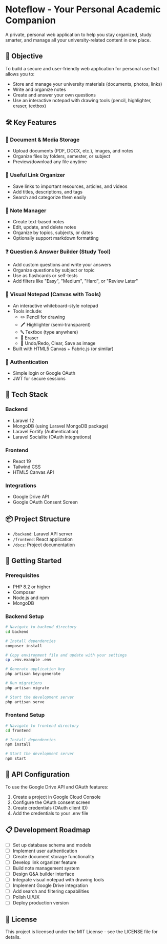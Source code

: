 # Noteflow - Your Personal Academic Companion

A private, personal web application to help you stay organized, study smarter, and manage all your university-related content in one place.

## 🎯 Objective

To build a secure and user-friendly web application for personal use that allows you to:
- Store and manage your university materials (documents, photos, links)
- Write and organize notes
- Create and answer your own questions
- Use an interactive notepad with drawing tools (pencil, highlighter, eraser, textbox)

## 🛠️ Key Features

### 📁 Document & Media Storage
- Upload documents (PDF, DOCX, etc.), images, and notes
- Organize files by folders, semester, or subject
- Preview/download any file anytime

### 🔗 Useful Link Organizer
- Save links to important resources, articles, and videos
- Add titles, descriptions, and tags
- Search and categorize them easily

### 📝 Note Manager
- Create text-based notes
- Edit, update, and delete notes
- Organize by topics, subjects, or dates
- Optionally support markdown formatting

### ❓ Question & Answer Builder (Study Tool)
- Add custom questions and write your answers
- Organize questions by subject or topic
- Use as flashcards or self-tests
- Add filters like "Easy", "Medium", "Hard", or "Review Later"

### 🧠 Visual Notepad (Canvas with Tools)
- An interactive whiteboard-style notepad
- Tools include:
  - ✏️ Pencil for drawing
  - 🖍️ Highlighter (semi-transparent)
  - 🔤 Textbox (type anywhere)
  - 🧽 Eraser
  - 🧭 Undo/Redo, Clear, Save as image
- Built with HTML5 Canvas + Fabric.js (or similar)

### 🔐 Authentication
- Simple login or Google OAuth
- JWT for secure sessions

## 🔧 Tech Stack

### Backend
- Laravel 12
- MongoDB (using Laravel MongoDB package)
- Laravel Fortify (Authentication)
- Laravel Socialite (OAuth integrations)

### Frontend
- React 19
- Tailwind CSS
- HTML5 Canvas API

### Integrations
- Google Drive API
- Google OAuth Consent Screen

## 📦 Project Structure
- `/backend`: Laravel API server
- `/frontend`: React application
- `/docs`: Project documentation

## 🚀 Getting Started

### Prerequisites
- PHP 8.2 or higher
- Composer
- Node.js and npm
- MongoDB

### Backend Setup
```bash
# Navigate to backend directory
cd backend

# Install dependencies
composer install

# Copy environment file and update with your settings
cp .env.example .env

# Generate application key
php artisan key:generate

# Run migrations
php artisan migrate

# Start the development server
php artisan serve
```

### Frontend Setup
```bash
# Navigate to frontend directory
cd frontend

# Install dependencies
npm install

# Start the development server
npm start
```

## 🔑 API Configuration

To use the Google Drive API and OAuth features:
1. Create a project in Google Cloud Console
2. Configure the OAuth consent screen
3. Create credentials (OAuth client ID)
4. Add the credentials to your .env file

## 📋 Development Roadmap
- [ ] Set up database schema and models
- [ ] Implement user authentication
- [ ] Create document storage functionality
- [ ] Develop link organizer feature
- [ ] Build note management system
- [ ] Design Q&A builder interface
- [ ] Integrate visual notepad with drawing tools
- [ ] Implement Google Drive integration
- [ ] Add search and filtering capabilities
- [ ] Polish UI/UX
- [ ] Deploy production version

## 📄 License
This project is licensed under the MIT License - see the LICENSE file for details.
<!--
## 👤 Author
Personal project by [R-Tharanka](https://github.com/R-Tharanka), [Mayomibhagya](https://github.com/Mayomibhagya) 
-->

